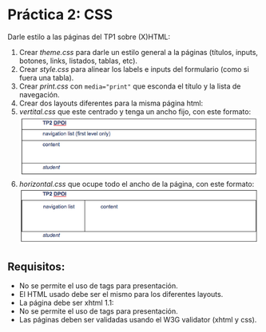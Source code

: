 
# Práctica 2: CSS

Darle estilo a las páginas del TP1 sobre (X)HTML:
1. Crear *theme.css* para darle un estilo general a la páginas (títulos, inputs, botones, links, listados, tablas, etc).
2. Crear *style.css* para alinear los labels e inputs del formulario (como si fuera una tabla).
3. Crear *print.css* con `media="print"` que esconda el título y la lista de navegación.
4. Crear dos layouts diferentes para la misma página html:
 1. *vertital.css* que este centrado y tenga un ancho fijo, con este formato: ![](tp-horizontal.png)
 2. *horizontal.css* que ocupe todo el ancho de la página, con este formato: ![](tp-vertical.png)

## Requisitos:
- No se permite el uso de tags para presentación.
- El HTML usado debe ser el mismo para los diferentes layouts.
- La página debe ser xhtml 1.1:
 - No se permite el uso de tags para presentación.
 - Las páginas deben ser validadas usando el W3G validator (xhtml y css).
